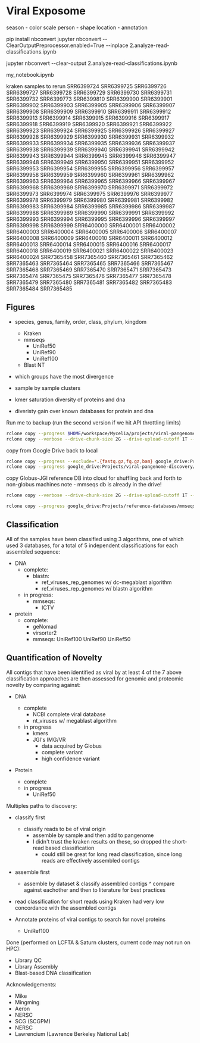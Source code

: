 # Viral Exposome

season - color scale
person - shape
location - annotation

pip install nbconvert
jupyter nbconvert --ClearOutputPreprocessor.enabled=True --inplace 2.analyze-read-classifications.ipynb

jupyter nbconvert --clear-output 2.analyze-read-classifications.ipynb

 my_notebook.ipynb

kraken samples to rerun
SRR6399724
SRR6399725
SRR6399726
SRR6399727
SRR6399728
SRR6399729
SRR6399730
SRR6399731
SRR6399732
SRR6399773
SRR6399810
SRR6399900
SRR6399901
SRR6399902
SRR6399903
SRR6399905
SRR6399906
SRR6399907
SRR6399908
SRR6399909
SRR6399910
SRR6399911
SRR6399912
SRR6399913
SRR6399914
SRR6399915
SRR6399916
SRR6399917
SRR6399918
SRR6399919
SRR6399920
SRR6399921
SRR6399922
SRR6399923
SRR6399924
SRR6399925
SRR6399926
SRR6399927
SRR6399928
SRR6399929
SRR6399930
SRR6399931
SRR6399932
SRR6399933
SRR6399934
SRR6399935
SRR6399936
SRR6399937
SRR6399938
SRR6399939
SRR6399940
SRR6399941
SRR6399942
SRR6399943
SRR6399944
SRR6399945
SRR6399946
SRR6399947
SRR6399948
SRR6399949
SRR6399950
SRR6399951
SRR6399952
SRR6399953
SRR6399954
SRR6399955
SRR6399956
SRR6399957
SRR6399958
SRR6399959
SRR6399960
SRR6399961
SRR6399962
SRR6399963
SRR6399964
SRR6399965
SRR6399966
SRR6399967
SRR6399968
SRR6399969
SRR6399970
SRR6399971
SRR6399972
SRR6399973
SRR6399974
SRR6399975
SRR6399976
SRR6399977
SRR6399978
SRR6399979
SRR6399980
SRR6399981
SRR6399982
SRR6399983
SRR6399984
SRR6399985
SRR6399986
SRR6399987
SRR6399988
SRR6399989
SRR6399990
SRR6399991
SRR6399992
SRR6399993
SRR6399994
SRR6399995
SRR6399996
SRR6399997
SRR6399998
SRR6399999
SRR6400000
SRR6400001
SRR6400002
SRR6400003
SRR6400004
SRR6400005
SRR6400006
SRR6400007
SRR6400008
SRR6400009
SRR6400010
SRR6400011
SRR6400012
SRR6400013
SRR6400014
SRR6400015
SRR6400016
SRR6400017
SRR6400018
SRR6400019
SRR6400021
SRR6400022
SRR6400023
SRR6400024
SRR7365458
SRR7365460
SRR7365461
SRR7365462
SRR7365463
SRR7365464
SRR7365465
SRR7365466
SRR7365467
SRR7365468
SRR7365469
SRR7365470
SRR7365471
SRR7365473
SRR7365474
SRR7365475
SRR7365476
SRR7365477
SRR7365478
SRR7365479
SRR7365480
SRR7365481
SRR7365482
SRR7365483
SRR7365484
SRR7365485


## Figures
- species, genus, family, order, class, phylum, kingdom
    - Kraken
    - mmseqs
        - UniRef50
        - UniRef90
        - UniRef100
    - Blast NT

- which groups have the most divergence
- sample by sample clusters
- kmer saturation diversity of proteins and dna
- diveristy gain over known databases for protein and dna

Run me to backup (run the second version if we hit API throttling limits)
```bash
rclone copy --progress $HOME/workspace/Mycelia/projects/viral-pangenome-discovery/data google_drive:Projects/viral-pangenome-discovery/data
rclone copy --verbose --drive-chunk-size 2G --drive-upload-cutoff 1T --tpslimit 1 --progress $HOME/workspace/Mycelia/projects/viral-pangenome-discovery/data google_drive:Projects/viral-pangenome-discovery/data
```
copy from Google Drive back to local
```bash
rclone copy --progress --exclude=*.{fastq.gz,fq.gz,bam} google_drive:Projects/viral-pangenome-discovery/data $HOME/workspace/Mycelia/projects/viral-pangenome-discovery/data
rclone copy --progress google_drive:Projects/viral-pangenome-discovery/data $HOME/workspace/Mycelia/projects/viral-pangenome-discovery/data
```

copy Globus-JGI reference DB into cloud for shuffling back and forth to non-globus machines
note - mmseqs db is already in the drive!
```bash
rclone copy --verbose --drive-chunk-size 2G --drive-upload-cutoff 1T --tpslimit 1 --progress $HOME/workspace/JGI google_drive:Projects/reference-databases
```

```bash
rclone copy --progress google_drive:Projects/reference-databases/mmseqs.tar.gz $HOME/workspace/mmseqs_alt
```

## Classification
All of the samples have been classified using 3 algorithms, one of which used 3 databases, for a total of 5 independent classifications for each assembled sequence:
- DNA
    - complete:
        - blastn:
            - ref_viruses_rep_genomes w/ dc-megablast algorithm
            - ref_viruses_rep_genomes w/ blastn algorithm
    - in progress:
        - mmseqs:
            - ICTV
- protein
    - complete:
        - geNomad
        - virsorter2
        - mmseqs:
            UniRef100
            UniRef90
            UniRef50

## Quantification of Novelty
All contigs that have been identified as viral by at least 4 of the 7 above classification approaches are then assessed for genomic and proteomic novelty by comparing against:

- DNA
    - complete
        - NCBI complete viral database
        - nt_viruses w/ megablast algorithm
    - in progress
        - kmers
        - JGI's IMG/VR
            - data acquired by Globus
            - complete variant
            - high confidence variant

- Protein
    - complete
    - in progress
        - UniRef50

Multiples paths to discovery:
- classify first
    - classify reads to be of viral origin
        - assemble by sample and then add to pangenome
        - I didn't trust the kraken results on these, so dropped the short-read based classification
            - could still be great for long read classification, since long reads are effectively assembled contigs
- assemble first
    - assemble by dataset & classify assembled contigs
^ compare against eachother and then to literature for best practices
- read classification for short reads using Kraken had very low concordance with the assembled contigs

- Annotate proteins of viral contigs to search for novel proteins
    - UniRef100

Done (performed on LCFTA & Saturn clusters, current code may not run on HPC):
- Library QC
- Library Assembly
- Blast-based DNA classification

Acknowledgements:
- Mike
- Mingming
- Aeron
- NERSC
- SCG (SCGPM)
- NERSC
- Lawrencium (Lawrence Berkeley National Lab)